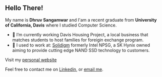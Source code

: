 ## Hello There!

My name is **Dhruv Sangamwar** and I'am a recent graduate from **University of California, Davis** where I studied Computer Science.

- 🔭 I’m currently working Davis Housing Project, a local business that matches students to host families for foreigin exchange program.
- 👤 I used to work at:
  [Solidigm](https://www.solidigm.com/) formerly Intel NPSG, a SK Hynix owned aiming to provide cutting edge NAND SSD technology to customers. 

Visit my [personal website](https://dhruvsangamwar.com)

Feel free to contact me on [Linkedin](https://www.linkedin.com/in/dhruv-sangamwar-59711118a), or [email me](mailto:dsangamwar@gmail.com). 
